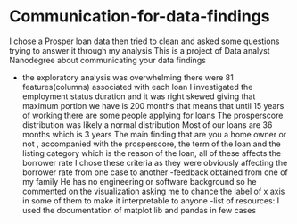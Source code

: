 # Communication-for-data-findings
I chose a Prosper loan data then tried to clean and asked some questions trying to answer it through my analysis 
This is a project of Data analyst Nanodegree about communicating your data findings
- the exploratory analysis was overwhelming there were 81 features(columns) associated with each loan
I investigated the employment status duration and it was right skewed giving that maximum portion we have is 200 months that means that until 15 years of working there are some people applying for loans
The prosperscore distribution was likely a normal distribution
Most of our loans are 36 months which is 3 years
The main finding that are you a home owner or not , accompanied with the prosperscore, the term of the loan and the listing category which is the reason of the loan, all of these affects the borrower rate I chose these criteria as they were obviously affecting the borrower rate from one case to another
-feedback obtained from one of my family
He has no engineering or software background so he commented on the visualization asking me to chance the label of x axis in some of them to make it interpretable to anyone
-list of resources:
I used the documentation of matplot lib and pandas in few cases
